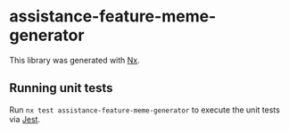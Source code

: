 # assistance-feature-meme-generator

This library was generated with [Nx](https://nx.dev).

## Running unit tests

Run `nx test assistance-feature-meme-generator` to execute the unit tests via [Jest](https://jestjs.io).
